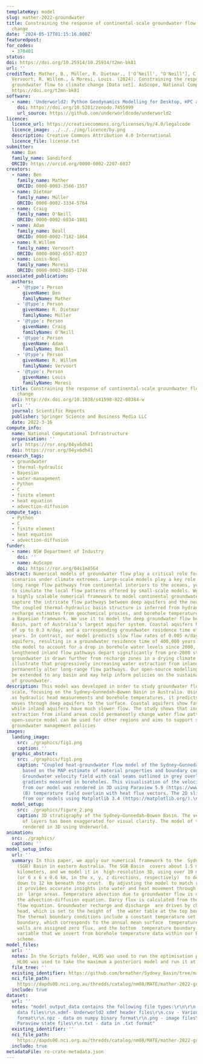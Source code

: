 ```yaml
---
templateKey: model
slug: mather-2022-groundwater
title: Constraining the response of continental-scale groundwater flow to climate
  change
date: '2024-05-17T01:15:16.000Z'
featuredpost:
for_codes:
  - 370401
status:
doi: https://doi.org/10.25914/10.25914/t2mn-bk81
url: ''
creditText: Mather, B., Müller, R. Dietmar., ['O’Neill', "O'Neill"], C., Beall, A.,
  Vervoort, R. Willem., & Moresi, Louis. (2024). Constraining the response of continental-scale
  groundwater flow to climate change [Data set]. AuScope, National Computational Infrastructure.
  https://doi.org/t2mn-bk81
software:
  - name: 'Underworld2: Python Geodynamics Modelling for Desktop, HPC and Cloud'
    doi: https://doi.org/10.5281/zenodo.7455999
    url_source: https://github.com/underworldcode/underworld2
licence:
  licence_url: https://creativecommons.org/licenses/by/4.0/legalcode
  licence_image: ../../../img/licence/by.png
  description: Creative Commons Attribution 4.0 International
  licence_file: license.txt
submitter:
  name: Dan
  family_name: Sandiford
  ORCID: https://orcid.org/0000-0002-2207-6837
creators:
  - name: Ben
    family_name: Mather
    ORCID: 0000-0003-3566-1557
  - name: Dietmar
    family_name: Müller
    ORCID: 0000-0002-3334-5764
  - name: Craig
    family_name: O'Neill
    ORCID: 0000-0002-6034-1881
  - name: Adam
    family_name: Beall
    ORCID: 0000-0002-7182-1864
  - name: R.Willem
    family_name: Vervoort
    ORCID: 0000-0002-6557-0237
  - name: Louis-Noel
    family_name: Moresi
    ORCID: 0000-0003-3685-174X
associated_publication:
  authors:
    - '@type': Person
      givenName: Ben
      familyName: Mather
    - '@type': Person
      givenName: R. Dietmar
      familyName: Müller
    - '@type': Person
      givenName: Craig
      familyName: O’Neill
    - '@type': Person
      givenName: Adam
      familyName: Beall
    - '@type': Person
      givenName: R. Willem
      familyName: Vervoort
    - '@type': Person
      givenName: Louis
      familyName: Moresi
  title: Constraining the response of continental-scale groundwater flow to climate
    change
  doi: http://dx.doi.org/10.1038/s41598-022-08384-w
  url: ''
  journal: Scientific Reports
  publisher: Springer Science and Business Media LLC
  date: 2022-3-16
compute_info:
  name: National Computational Infrastructure
  organisation: ''
  url: https://ror.org/04yx6dh41
  doi: https://ror.org/04yx6dh41
research_tags:
  - groundwater
  - thermal-hydraulic
  - Bayesian
  - water-management
  - Python
  - C
  - finite element
  - heat equation
  - advection-diffusion
compute_tags:
  - Python
  - C
  - finite element
  - heat equation
  - advection-diffusion
funder:
  - name: NSW Department of Industry
    doi: ''
  - name: AuScope
    doi: https://ror.org/04s1m4564
abstract: Numerical models of groundwater flow play a critical role for water management
  scenarios under climate extremes. Large-scale models play a key role in determining
  long range flow pathways from continental interiors to the oceans, yet struggle
  to simulate the local flow patterns offered by small-scale models. We have developed
  a highly scalable numerical framework to model continental groundwater flow which
  capture the intricate flow pathways between deep aquifers and the near-surface.
  The coupled thermal-hydraulic basin structure is inferred from hydraulic head measurements,
  recharge estimates from geochemical proxies, and borehole temperature data using
  a Bayesian framework. We use it to model the deep groundwater flow beneath the Sydney–Gunnedah–Bowen
  Basin, part of Australia’s largest aquifer system. Coastal aquifers have flow rates
  of up to 0.3 m/day, and a corresponding groundwater residence time of just 2,000
  years. In contrast, our model predicts slow flow rates of 0.005 m/day for inland
  aquifers, resulting in a groundwater residence time of 400,000 years. Perturbing
  the model to account for a drop in borehole water levels since 2000, we find that
  lengthened inland flow pathways depart significantly from pre-2000 streamlines as
  groundwater is drawn further from recharge zones in a drying climate. Our results
  illustrate that progressively increasing water extraction from inland aquifers may
  permanently alter long-range flow pathways. Our open-source modelling approach can
  be extended to any basin and may help inform policies on the sustainable management
  of groundwater.
description: This model was developed in order to study groundwater flow on a continental
  scale, focusing on the Sydney–Gunnedah–Bowen Basin in Australia. Using data such
  as hydraulic head measurements and borehole temperatures, it predicts how water
  moves through deep aquifers to the surface. Coastal aquifers show fast water flow,
  while inland aquifers have much slower flow. The study shows that increased water
  extraction from inland areas could permanently change water flow patterns. This
  open-source model can be used for other regions and aims to support sustainable
  groundwater management policies
images:
  landing_image:
    src: ./graphics/fig1.png
    caption: ''
  graphic_abstract:
    src: ./graphics/fig1.png
    caption: "Coupled heat-groundwater flow model of the Sydney–Gunnedah–Bowen Basin
      based on the MAP estimate of material properties and boundary conditions. (A)
      Groundwater velocity field with coal seams outlined in grey overlain with temperature
      gradients measured in boreholes. This visualisation of the velocity field obtained
      from our model was rendered in 3D using Paraview 5.9 (https://www.paraview.org/).
      (B) temperature field overlain with heat flux vectors. The 2D slice was generated
      from our models using Matplotlib 3.4 (https://matplotlib.org/).\n"
  model_setup:
    src: ./graphics/figure_2.png
    caption: 3D stratigraphy of the Sydney–Gunnedah–Bowen Basin. The vertical spacing
      of layers has been exaggerated for visual clarity. The model of the basin was
      rendered in 3D using Underworld.
animation:
  src: ./graphics/
  caption: ''
model_setup_info:
  url: ''
  summary: In this paper, we apply our numerical framework to the  Sydney–Gunnedah–Bowen
    (SGB) Basin in eastern Australia. The SGB Basin  covers about 1.5 million square
    kilometers, and we model it in  high-resolution 3D, using over 10 million cells
    (or 6 x 6 x 0.6 km, in the x, y, z directions, respectively)  to detail flow patterns
    down to 12 km beneath the crust.  By adjusting the model to match real-world data,
    it provides accurate insights into water and heat movement through deep aquifers
    in  large areas. Temperature advection due to groundwater flow is described  by
    the advection-diffusion equation. Darcy flux is calculated from the groundwater
    flow equation. Groundwater recharge and discharge  are driven by changes in hydraulic
    head, which is set to the height of  the water table at the top boundary surface.
    The thermal boundary conditions include a constant temperature set to  the top
    boundary, which corresponds to the annual mean surface  temperature. The side
    walls are assigned zero flux, and the bottom  temperature boundary is an unknown
    variable that we invert from borehole temperature data within our Bayesian optimization
    scheme.
model_files:
  url: ''
  notes: In the Scripts folder, HL05 was used to run the optimisation problem and
    HL06 was used to take the maximum a posteriori model and run it at high resolution.
  file_tree: ''
  existing_identifier: https://github.com/brmather/Sydney_Basin/tree/master
  nci_file_path: 
    https://dapds00.nci.org.au/thredds/catalog/nm08/MATE/mather-2022-groundwater/catalog.html
  include: true
dataset:
  url: ''
  notes: "model_output_data contains the following file types:\r\n\r\n.h5 - Underworld2
    data files\r\n.xdmf- Underworld2 xdmf header files\r\n.csv - Various data in csv
    format\r\n.npz - data on numpy binary format\r\n.png - image files\r\n.pvsm -
    Paraview state files\r\n.txt - data in .txt format"
  existing_identifier: ''
  nci_file_path: 
    https://dapds00.nci.org.au/thredds/catalog/nm08/MATE/mather-2022-groundwater/catalog.html
  include: true
metadataFile: ro-crate-metadata.json
---
```

